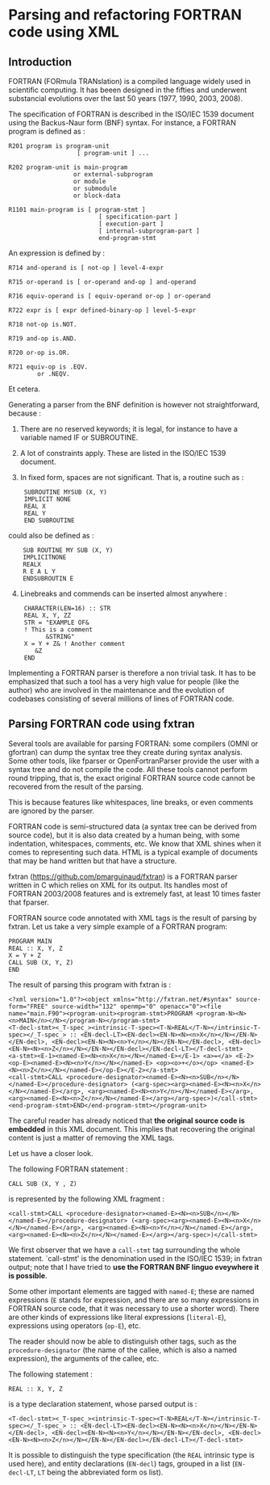 # Parsing and refactoring FORTRAN code using XML

## Introduction

FORTRAN (FORmula TRANslation) is a compiled language widely used in scientific computing. It has beeen
designed in the fifties and underwent substancial evolutions over the last 50 years (1977, 1990, 2003, 2008).

The specification of FORTRAN is described in the ISO/IEC 1539 document using the Backus-Naur form (BNF) syntax. For
instance, a FORTRAN program is defined as :

    R201 program is program-unit
                       [ program-unit ] ...
    
    R202 program-unit is main-program
                      or external-subprogram
                      or module
                      or submodule
                      or block-data
    
    R1101 main-program is [ program-stmt ]
                             [ specification-part ]
                             [ execution-part ]
                             [ internal-subprogram-part ]
                             end-program-stmt

An expression is defined by :

    R714 and-operand is [ not-op ] level-4-expr

    R715 or-operand is [ or-operand and-op ] and-operand

    R716 equiv-operand is [ equiv-operand or-op ] or-operand

    R722 expr is [ expr defined-binary-op ] level-5-expr

    R718 not-op is.NOT.

    R719 and-op is.AND.

    R720 or-op is.OR.

    R721 equiv-op is .EQV.
            or .NEQV.

Et cetera.

Generating a parser from the BNF definition is however not straightforward, because :

1. There are no reserved keywords; it is legal, for instance to have a variable named IF or SUBROUTINE.
2. A lot of constraints apply. These are listed in the ISO/IEC 1539 document.
3. In fixed form, spaces are not significant. That is, a routine such as :


        SUBROUTINE MYSUB (X, Y)
        IMPLICIT NONE
        REAL X
        REAL Y
        END SUBROUTINE


could also be defined as :

        SUB ROUTINE MY SUB (X, Y)
        IMPLICITNONE
        REALX
        R E A L Y
        ENDSUBROUTIN E

4. Linebreaks and commends can be inserted almost anywhere :

        CHARACTER(LEN=16) :: STR
        REAL X, Y, ZZ
        STR = "EXAMPLE OF&  
        ! This is a comment
              &STRING"
        X = Y + Z& ! Another comment
           &Z
        END

Implementing a FORTRAN parser is therefore a non trivial task. It has to be emphasized that such a tool
has a very high value for people (like the author) who are involved in the maintenance and the evolution
of codebases consisting of several millions of lines of FORTRAN code.


## Parsing FORTRAN code using fxtran

Several tools are available for parsing FORTRAN: some compilers (OMNI or gfortran) can dump the syntax tree they 
create during syntax analysis. Some other tools, like fparser or OpenFortranParser provide the user with
a syntax tree and do not compile the code. All these tools cannot perform round tripping, that is, the exact
original FORTRAN source code cannot be recovered from the result of the parsing.

This is because features like whitespaces, line breaks, or even comments are ignored by the parser.

FORTRAN code is semi-structured data (a syntax tree can be derived from source code), but it is also data 
created by a human being, with some indentation, whitespaces, comments, etc. We know that XML shines when it
comes to representing such data. HTML is a typical example of documents that may be hand written but that have a
structure. 

fxtran (https://github.com/pmarguinaud/fxtran) is a FORTRAN parser written in C which relies on XML for its output. 
Its handles most of FORTRAN 2003/2008 features and is extremely fast, at least 10 times faster that fparser.

FORTRAN source code annotated with XML tags is the result of parsing by fxtran. Let us take a very simple example
of a FORTRAN program:

    PROGRAM MAIN
    REAL :: X, Y, Z
    X = Y + Z
    CALL SUB (X, Y, Z)
    END

The result of parsing this program with fxtran is :

    <?xml version="1.0"?><object xmlns="http://fxtran.net/#syntax" source-form="FREE" source-width="132" openmp="0" openacc="0"><file name="main.F90"><program-unit><program-stmt>PROGRAM <program-N><N><n>MAIN</n></N></program-N></program-stmt>
    <T-decl-stmt><_T-spec_><intrinsic-T-spec><T-N>REAL</T-N></intrinsic-T-spec></_T-spec_> :: <EN-decl-LT><EN-decl><EN-N><N><n>X</n></N></EN-N></EN-decl>, <EN-decl><EN-N><N><n>Y</n></N></EN-N></EN-decl>, <EN-decl><EN-N><N><n>Z</n></N></EN-N></EN-decl></EN-decl-LT></T-decl-stmt>
    <a-stmt><E-1><named-E><N><n>X</n></N></named-E></E-1> <a>=</a> <E-2><op-E><named-E><N><n>Y</n></N></named-E> <op><o>+</o></op> <named-E><N><n>Z</n></N></named-E></op-E></E-2></a-stmt>
    <call-stmt>CALL <procedure-designator><named-E><N><n>SUB</n></N></named-E></procedure-designator> (<arg-spec><arg><named-E><N><n>X</n></N></named-E></arg>, <arg><named-E><N><n>Y</n></N></named-E></arg>, <arg><named-E><N><n>Z</n></N></named-E></arg></arg-spec>)</call-stmt>
    <end-program-stmt>END</end-program-stmt></program-unit>


The careful reader has already noticed that **the original source code is embedded** in this XML document. This 
implies that recovering the original content is just a matter of removing the XML tags.

Let us have a closer look.

The following FORTRAN statement :

    CALL SUB (X, Y , Z)

is represented by the following XML fragment :

    <call-stmt>CALL <procedure-designator><named-E><N><n>SUB</n></N></named-E></procedure-designator> (<arg-spec><arg><named-E><N><n>X</n></N></named-E></arg>, <arg><named-E><N><n>Y</n></N></named-E></arg>, <arg><named-E><N><n>Z</n></N></named-E></arg></arg-spec>)</call-stmt>

We first observer that we have a `call-stmt` tag surrounding the whole statement. `call-stmt' is the denomination 
used in the ISO/IEC 1539; in fxtran output; note that I have tried to **use the FORTRAN BNF linguo eveywhere 
it is possible**.

Some other important elements are tagged with `named-E`; these are named expressions (`E` stands for expression,
and there are so many expressions in FORTRAN source code, that it was necessary to use a shorter word). There
are other kinds of expressions like literal expressions (`literal-E`), expressions using operators (`op-E`), etc.

The reader should now be able to distinguish other tags, such as the `procedure-designator` (the name of 
the callee, which is also a named expression), the arguments of the callee, etc.

The following statement :

    REAL :: X, Y, Z

is a type declaration statement, whose parsed output is :

    <T-decl-stmt><_T-spec_><intrinsic-T-spec><T-N>REAL</T-N></intrinsic-T-spec></_T-spec_> :: <EN-decl-LT><EN-decl><EN-N><N><n>X</n></N></EN-N></EN-decl>, <EN-decl><EN-N><N><n>Y</n></N></EN-N></EN-decl>, <EN-decl><EN-N><N><n>Z</n></N></EN-N></EN-decl></EN-decl-LT></T-decl-stmt>

It is possible to distinguish the type specification (the `REAL` intrinsic type is used here), and entity 
declarations (`EN-decl`) tags, grouped in a list (`EN-decl-LT`, `LT` being the abbreviated form os list).






